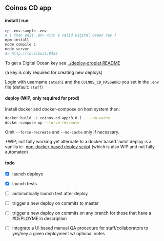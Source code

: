 ## Coinos CD app

#### install / run 

```bash
cp .env.sample .env
# ( then edit .env with a valid Digital Ocean key )
npm install
node compile c
node server
#> http://localhost:8456
```

To get a Digital Ocean key see [../deploy-droplet README]

(a key is only required for creating new deploys)

Login with username `satoshi` and the `COINOS_CD_PASSWORD` you set in the `.env` file (default: `stuff`)

#### deploy (WIP, only required for prod)

Install docker and docker-compose on host system then: 

```bash
docker build -t coinos-cd-app:0.0.1 . --no-cache
docker-compose up --force-recreate
```
Omit `--force-recreate` and `--no-cache` only if necessary.

*WIP; not fully working yet
alternate to a docker based 'auto' deploy is a vanilla ie- [non-docker based deploy script] (which is also WIP and not fully automated)

#### todo

- [x] launch deploys
- [x] launch tests
- [ ] automatically launch test after deploy
- [ ] trigger a new deploy on commits to master
- [ ] trigger a new deploy on commits on any branch for those that have a #DEPLOYME in description
- [ ] integrate a UI based manual QA procedure for staff/collaborators to yey/ney a given deployment w/ optional notes


[../deploy-droplet README]:../deploy-droplet
[non-docker based deploy script]:../deploy-droplet-cd-app/deploy-droplet-cd-app_vanilla.sh